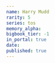 ```yaml
---
name: Harry Mudd
rarity: 5
series: tos
memory_alpha:
bigbook_tier: -1
in_portal: true
date:
published: true
---
```



